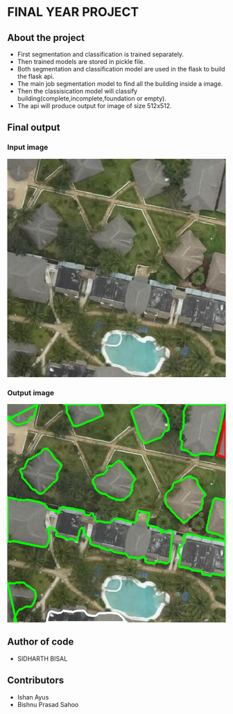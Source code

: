 # FINAL YEAR PROJECT

## About the project

- First segmentation and classification is trained separately.
- Then trained models are stored in pickle file.
- Both segmentation and classification model are used in the flask to build the flask api.
- The main job segmentation model to find all the building inside a image.
- Then the classisication model will classify building(complete,incomplete,foundation or empty).
- The api will produce output for image of size 512x512.
## Final output

### Input image
 
![input image](./docs/input.jpg)

### Output image

![output image](./docs/output.png)

## Author of code

- SIDHARTH BISAL

## Contributors

- Ishan Ayus
- Bishnu Prasad Sahoo

